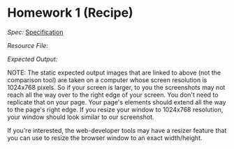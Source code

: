 # Homework 1 (Recipe)

*Spec:* [Specification](../starterFiles/specification.pdf)

*Resource File:* 

*Expected Output:* 


NOTE: The static expected output images that are linked to above (not the comparison tool) are taken on a computer whose screen resolution is 1024x768 pixels. So if your screen is larger, to you the screenshots may not reach all the way over to the right edge of your screen. You don't need to replicate that on your page. Your page's elements should extend all the way to the page's right edge. If you resize your window to 1024x768 resolution, your window should look similar to our screenshot.

If you're interested, the web-developer tools may have a resizer feature that you can use to resize the browser window to an exact width/height.
